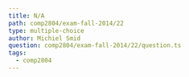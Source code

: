 ```yaml
---
title: N/A
path: comp2804/exam-fall-2014/22
type: multiple-choice
author: Michiel Smid
question: comp2804/exam-fall-2014/22/question.ts
tags:
  - comp2804
---
```

